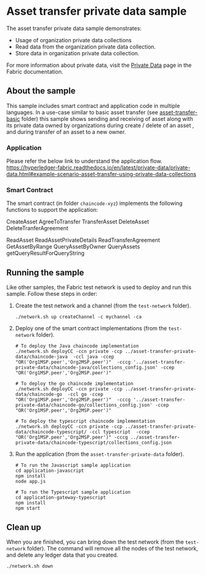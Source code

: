 # Asset transfer private data sample

The asset transfer private data sample demonstrates:

- Usage of organization private data collections
- Read data from the organization private data collection.
- Store data in organization private data collection.

For more information about private data, visit the
[Private Data](https://hyperledger-fabric.readthedocs.io/en/latest/private-data-arch.html)
page in the Fabric documentation.

## About the sample

This sample includes smart contract and application code in multiple languages. In a use-case similar to basic asset transfer (see [asset-transfer-basic](../asset-transfer-basic) folder) this sample shows sending and receiving of asset along with its private data owned by organizations during create / delete of an asset , and during transfer of an asset to a new owner.

### Application

Please refer the below link to understand the application flow.
https://hyperledger-fabric.readthedocs.io/en/latest/private-data/private-data.html#example-scenario-asset-transfer-using-private-data-collections

### Smart Contract

The smart contract (in folder `chaincode-xyz`) implements the following functions to support the application:

CreateAsset
AgreeToTransfer
TransferAsset
DeleteAsset
DeleteTranferAgreement

ReadAsset
ReadAssetPrivateDetails
ReadTransferAgreement
GetAssetByRange
QueryAssetByOwner
QueryAssets
getQueryResultForQueryString

## Running the sample

Like other samples, the Fabric test network is used to deploy and run this sample. Follow these steps in order:

1. Create the test network and a channel (from the `test-network` folder).
   ```
   ./network.sh up createChannel -c mychannel -ca
   ```

2. Deploy one of the smart contract implementations (from the `test-network` folder).
   ```
   # To deploy the Java chaincode implementation
   ./network.sh deployCC -ccn private -ccp ../asset-transfer-private-data/chaincode-java  -ccl java -ccep "OR('Org1MSP.peer','Org2MSP.peer')"  -cccg '../asset-transfer-private-data/chaincode-java/collections_config.json' -ccep "OR('Org1MSP.peer','Org2MSP.peer')"

   # To deploy the go chaincode implementation
   ./network.sh deployCC -ccn private -ccp ../asset-transfer-private-data/chaincode-go  -ccl go -ccep "OR('Org1MSP.peer','Org2MSP.peer')"  -cccg '../asset-transfer-private-data/chaincode-go/collections_config.json' -ccep "OR('Org1MSP.peer','Org2MSP.peer')"
   
   # To deploy the typescript chaincode implementation
   ./network.sh deployCC -ccn private -ccp ../asset-transfer-private-data/chaincode-typescript/ -ccl typescript  -ccep "OR('Org1MSP.peer','Org2MSP.peer')" -cccg ../asset-transfer-private-data/chaincode-typescript/collections_config.json 
   ```

3. Run the application (from the `asset-transfer-private-data` folder).
   ```
   # To run the Javascript sample application
   cd application-javascript
   npm install
   node app.js

   # To run the Typescript sample application
   cd application-gateway-typescript
   npm install
   npm start

   ```

## Clean up

When you are finished, you can bring down the test network (from the `test-network` folder). The command will remove all the nodes of the test network, and delete any ledger data that you created.

```
./network.sh down
```
